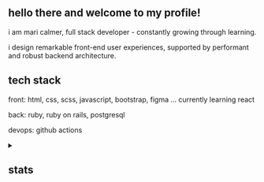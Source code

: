 ## hello there and welcome to my profile!

i am mari calmer, full stack developer - constantly growing through learning.

i design remarkable front-end user experiences, supported by performant and robust  backend architecture.

## tech stack

front: html, css, scss, javascript, bootstrap, figma … currently learning react

back: ruby, ruby on rails, postgresql

devops: github actions


<details>
<summary><h2>stats</h2></summary>
<br />
<!--START_SECTION:data-section-->
<img src="https://github-readme-stats.vercel.app/api/top-langs?username=maricalmer&theme=nightowl" />
<!--END_SECTION:data-section-->
</details>
